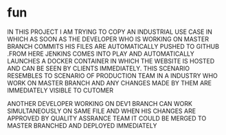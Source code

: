 # fun

IN THIS PROJECT I AM TRYING TO COPY AN INDUSTRIAL USE CASE IN WHICH AS SOON AS THE DEVELOPER WHO IS WORKING ON MASTER BRANCH
COMMITS HIS FILES ARE AUTOMATICALLY PUSHED TO GITHUB .FROM HERE JENKINS COMES INTO PLAY AND AUTOMATICALLY LAUNCHES A DOCKER CONTAINER
IN WHICH THE WEBSITE IS HOSTED AND CAN BE SEEN BY CLIENTS IMMEDIATELY.
THIS SCENARIO RESEMBLES TO SCENARIO OF PRODUCTION TEAM IN A INDUSTRY WHO WORK ON MASTER BRANCH AND ANY CHANGES MADE BY THEM ARE
IMMEDIATELY VISIBLE TO CUTOMER 

ANOTHER DEVELOPER WORKING ON DEV1 BRANCH CAN WORK SIMULTANEOUSLY ON SAME FILE AND WHEN HIS CHANGES ARE APPROVED BY QUALITY ASSRANCE TEAM IT COULD BE MERGED TO MASTER BRANCHED AND DEPLOYED IMMEDIATELY 
